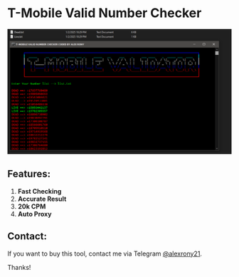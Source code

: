 # T-Mobile Valid Number Checker

![image](https://raw.githubusercontent.com/alexrony21/T-Mobile-Valid-Number-Checker/refs/heads/main/TMobile_Valid_Number_Checker.png)

## Features:
1. **Fast Checking**
2. **Accurate Result**
3. **20k CPM**
4. **Auto Proxy**

## Contact:
If you want to buy this tool, contact me via Telegram [@alexrony21](https://t.me/alexrony21).

Thanks!
